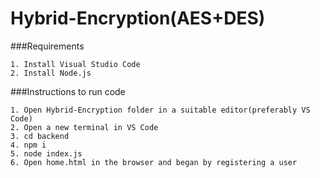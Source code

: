 # Hybrid-Encryption(AES+DES)
###Requirements
```
1. Install Visual Studio Code
2. Install Node.js
```
###Instructions to run code
```
1. Open Hybrid-Encryption folder in a suitable editor(preferably VS Code)
2. Open a new terminal in VS Code 
3. cd backend
4. npm i
5. node index.js
6. Open home.html in the browser and began by registering a user
```
